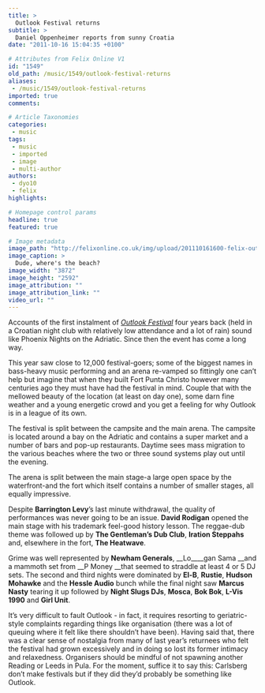 ```yaml
---
title: >
  Outlook Festival returns
subtitle: >
  Daniel Oppenheimer reports from sunny Croatia
date: "2011-10-16 15:04:35 +0100"

# Attributes from Felix Online V1
id: "1549"
old_path: /music/1549/outlook-festival-returns
aliases:
 - /music/1549/outlook-festival-returns
imported: true
comments:

# Article Taxonomies
categories:
 - music
tags:
 - music
 - imported
 - image
 - multi-author
authors:
 - dyo10
 - felix
highlights:

# Homepage control params
headline: true
featured: true

# Image metadata
image_path: "http://felixonline.co.uk/img/upload/201110161600-felix-outlookfestival.jpg"
image_caption: >
  Dude, where's the beach?
image_width: "3872"
image_height: "2592"
image_attribution: ""
image_attribution_link: ""
video_url: ""
---
```


Accounts of the first instalment of [_Outlook Festival_](http://www.outlookfestival.com/) four years back (held in a Croatian night club with relatively low attendance and a lot of rain) sound like Phoenix Nights on the Adriatic. Since then the event has come a long way.

This year saw close to 12,000 festival-goers; some of the biggest names in bass-heavy music performing and an arena re-vamped so fittingly one can’t help but imagine that when they built Fort Punta Christo however many centuries ago they must have had the festival in mind. Couple that with the mellowed beauty of the location (at least on day one), some darn fine weather and a young energetic crowd and you get a feeling for why Outlook is in a league of its own.

The festival is split between the campsite and the main arena. The campsite is located around a bay on the Adriatic and contains a super market and a number of bars and pop-up restaurants. Daytime sees mass migration to the various beaches where the two or three sound systems play out until the evening.

The arena is split between the main stage-a large open space by the waterfront-and the fort which itself contains a number of smaller stages, all equally impressive.

Despite __Barrington Levy__’s last minute withdrawal, the quality of performances was never going to be an issue. __David Rodigan__ opened the main stage with his trademark feel-good history lesson. The reggae-dub theme was followed up by __The Gentleman’s Dub Club__, __Iration Steppahs__ and, elsewhere in the fort, __The Heatwave__.

Grime was well represented by __Newham Generals__, __Lo____gan Sama __and a mammoth set from __P Money __that seemed to straddle at least 4 or 5 DJ sets. The second and third nights were dominated by __El-B__, __Rustie__, __Hudson Mohawke__ and the __Hessle Audio__ bunch while the final night saw __Marcus Nasty__ tearing it up followed by __Night Slugs DJs__, __Mosca__, __Bok Bok__, __L-Vis 1990__ and __Girl Unit__.

It’s very difficult to fault Outlook - in fact, it requires resorting to geriatric-style complaints regarding things like organisation (there was a lot of queuing where it felt like there shouldn’t have been). Having said that, there was a clear sense of nostalgia from many of last year’s returnees who felt the festival had grown excessively and in doing so lost its former intimacy and relaxedness. Organisers should be mindful of not spawning another Reading or Leeds in Pula. For the moment, suffice it to say this: Carlsberg don’t make festivals but if they did they’d probably be something like Outlook.
